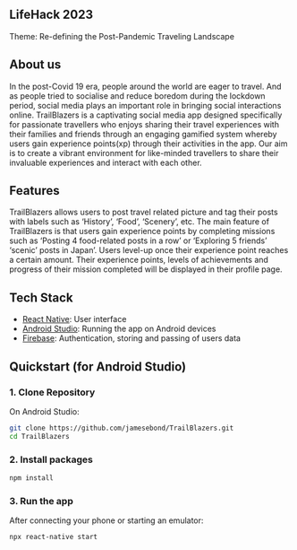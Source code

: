 ## LifeHack 2023
Theme: Re-defining the Post-Pandemic Traveling Landscape


## About us
In the post-Covid 19 era, people around the world are eager to travel. And as people tried to socialise and reduce boredom during the lockdown period, social media plays an important role in bringing social interactions online. TrailBlazers is a captivating social media app designed specifically for passionate travellers who enjoys sharing their travel experiences with their families and friends through an engaging gamified system whereby users gain experience points(xp) through their activities in the app. Our aim is to create a vibrant environment for like-minded travellers to share their invaluable experiences and interact with each other. 

## Features
TrailBlazers allows users to post travel related picture and tag their posts with labels such as ‘History’, ‘Food’, ‘Scenery’, etc. The main feature of TrailBlazers is that users gain experience points by completing missions such as ‘Posting 4 food-related posts in a row’ or ‘Exploring 5 friends’ ‘scenic’ posts in Japan’. Users level-up once their experience point reaches a certain amount.
Their experience points, levels of achievements and progress of their mission completed will be displayed in their profile page. 

## Tech Stack
- [React Native](https://reactnative.dev/): User interface
- [Android Studio](https://developer.android.com/studio): Running the app on Android devices
- [Firebase](https://firebase.google.com/): Authentication, storing and passing of users data

## Quickstart (for Android Studio)
### 1. Clone Repository
On Android Studio:
```bash
git clone https://github.com/jamesebond/TrailBlazers.git
cd TrailBlazers
```

### 2. Install packages
```bash
npm install
```

### 3. Run the app
After connecting your phone or starting an emulator:
```bash
npx react-native start
```

